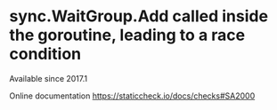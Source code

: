 # sync.WaitGroup.Add called inside the goroutine, leading to a race condition

Available since
    2017.1

Online documentation
    https://staticcheck.io/docs/checks#SA2000

